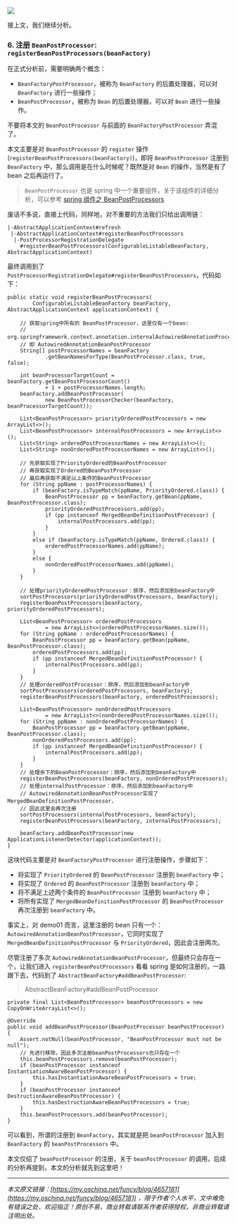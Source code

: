 ![](https://java-tutorial.oss-cn-shanghai.aliyuncs.com/up-be7f7797a27a2dc5ab1ad8d11327b140c90.png)

接上文，我们继续分析。

### 6\. 注册 `BeanPostProcessor`: `registerBeanPostProcessors(beanFactory)`

在正式分析前，需要明确两个概念：

*   `BeanFactoryPostProcessor`，被称为 `BeanFactory` 的后置处理器，可以对 `BeanFactory` 进行一些操作；
*   `BeanPostProcessor`，被称为 `Bean` 的后置处理器，可以对 `Bean` 进行一些操作。

不要将本文的 `BeanPostProcessor` 与前面的 `BeanFactoryPostProcessor` 弄混了。

本文主要是对 `BeanPostProcessor` 的 `register` 操作 (`registerBeanPostProcessors(beanFactory)`)，即将 `BeanPostProcessor` 注册到 `BeanFactory` 中，那么调用是在什么时候呢？既然是对 `Bean` 的操作，当然是有了 bean 之后再运行了。

> `BeanPostProcessor` 也是 spring 中一个重要组件，关于该组件的详细分析，可以参考 [spring 组件之 BeanPostProcessors](https://my.oschina.net/funcy/blog/4597551)

废话不多说，直接上代码，同样地，对不重要的方法我们只给出调用链：

```
|-AbstractApplicationContext#refresh
 |-AbstractApplicationContext#registerBeanPostProcessors
  |-PostProcessorRegistrationDelegate
    #registerBeanPostProcessors(ConfigurableListableBeanFactory, AbstractApplicationContext)

```

最终调用到了 `PostProcessorRegistrationDelegate#registerBeanPostProcessors`，代码如下：

```
public static void registerBeanPostProcessors(
        ConfigurableListableBeanFactory beanFactory, AbstractApplicationContext applicationContext) {

    // 获取spring中所有的 BeanPostProcessor，这里仅有一个bean: 
    // org.springframework.context.annotation.internalAutowiredAnnotationProcessor，
    // 即 AutowiredAnnotationBeanPostProcessor
    String[] postProcessorNames = beanFactory
            .getBeanNamesForType(BeanPostProcessor.class, true, false);

    int beanProcessorTargetCount = beanFactory.getBeanPostProcessorCount() 
            + 1 + postProcessorNames.length;
    beanFactory.addBeanPostProcessor(
            new BeanPostProcessorChecker(beanFactory, beanProcessorTargetCount));

    List<BeanPostProcessor> priorityOrderedPostProcessors = new ArrayList<>();
    List<BeanPostProcessor> internalPostProcessors = new ArrayList<>();
    List<String> orderedPostProcessorNames = new ArrayList<>();
    List<String> nonOrderedPostProcessorNames = new ArrayList<>();

    // 先获取实现了PriorityOrdered的BeanPostProcessor
    // 再获取实现了Ordered的BeanPostProcessor
    // 最后再获取不满足以上条件的BeanPostProcessor
    for (String ppName : postProcessorNames) {
        if (beanFactory.isTypeMatch(ppName, PriorityOrdered.class)) {
            BeanPostProcessor pp = beanFactory.getBean(ppName, BeanPostProcessor.class);
            priorityOrderedPostProcessors.add(pp);
            if (pp instanceof MergedBeanDefinitionPostProcessor) {
                internalPostProcessors.add(pp);
            }
        }
        else if (beanFactory.isTypeMatch(ppName, Ordered.class)) {
            orderedPostProcessorNames.add(ppName);
        }
        else {
            nonOrderedPostProcessorNames.add(ppName);
        }
    }

    // 处理priorityOrderedPostProcessor：排序，然后添加到beanFactory中
    sortPostProcessors(priorityOrderedPostProcessors, beanFactory);
    registerBeanPostProcessors(beanFactory, priorityOrderedPostProcessors);

    List<BeanPostProcessor> orderedPostProcessors 
            = new ArrayList<>(orderedPostProcessorNames.size());
    for (String ppName : orderedPostProcessorNames) {
        BeanPostProcessor pp = beanFactory.getBean(ppName, BeanPostProcessor.class);
        orderedPostProcessors.add(pp);
        if (pp instanceof MergedBeanDefinitionPostProcessor) {
            internalPostProcessors.add(pp);
        }
    }
    // 处理orderedPostProcessor：排序，然后添加到beanFactory中
    sortPostProcessors(orderedPostProcessors, beanFactory);
    registerBeanPostProcessors(beanFactory, orderedPostProcessors);

    List<BeanPostProcessor> nonOrderedPostProcessors 
            = new ArrayList<>(nonOrderedPostProcessorNames.size());
    for (String ppName : nonOrderedPostProcessorNames) {
        BeanPostProcessor pp = beanFactory.getBean(ppName, BeanPostProcessor.class);
        nonOrderedPostProcessors.add(pp);
        if (pp instanceof MergedBeanDefinitionPostProcessor) {
            internalPostProcessors.add(pp);
        }
    }
    // 处理余下的BeanPostProcessor：排序，然后添加到beanFactory中
    registerBeanPostProcessors(beanFactory, nonOrderedPostProcessors);    
    // 处理internalPostProcessor：排序，然后添加到beanFactory中
    // AutowiredAnnotationBeanPostProcessor实现了MergedBeanDefinitionPostProcessor，
    // 因此这里会再次注册
    sortPostProcessors(internalPostProcessors, beanFactory);
    registerBeanPostProcessors(beanFactory, internalPostProcessors);

    beanFactory.addBeanPostProcessor(new ApplicationListenerDetector(applicationContext));
}

```

这块代码主要是对 `BeanFactoryPostProcessor` 进行注册操作，步骤如下：

*   将实现了 `PriorityOrdered` 的 `BeanPostProcessor` 注册到 `beanFactory` 中；
*   将实现了 `Ordered` 的 `BeanPostProcessor` 注册到 `beanFactory` 中；
*   将不满足上述两个条件的 `BeanPostProcessor` 注册到 `beanFactory` 中；
*   将所有实现了 `MergedBeanDefinitionPostProcessor` 的 `BeanPostProcessor` 再次注册到 `beanFactory` 中。

事实上，对 demo01 而言，这里注册的 bean 只有一个：`AutowiredAnnotationBeanPostProcessor`，它同时实现了 `MergedBeanDefinitionPostProcessor` 与 `PriorityOrdered`，因此会注册两次。

尽管注册了多次 `AutowiredAnnotationBeanPostProcessor`，但最终只会存在一个，让我们进入 `registerBeanPostProcessors` 看看 spring 是如何注册的，一路跟下去，代码到了 `AbstractBeanFactory#addBeanPostProcessor`:

> AbstractBeanFactory#addBeanPostProcessor

```
private final List<BeanPostProcessor> beanPostProcessors = new CopyOnWriteArrayList<>();

@Override
public void addBeanPostProcessor(BeanPostProcessor beanPostProcessor) {
    Assert.notNull(beanPostProcessor, "BeanPostProcessor must not be null");
    // 先进行移除，因此多次注册beanPostProcessors也只存在一个
    this.beanPostProcessors.remove(beanPostProcessor);
    if (beanPostProcessor instanceof InstantiationAwareBeanPostProcessor) {
        this.hasInstantiationAwareBeanPostProcessors = true;
    }
    if (beanPostProcessor instanceof DestructionAwareBeanPostProcessor) {
        this.hasDestructionAwareBeanPostProcessors = true;
    }
    this.beanPostProcessors.add(beanPostProcessor);
}

```

可以看到，所谓的注册到 `BeanFactory`，其实就是把 `beanPostProcessor` 加入到 `BeanFactory` 的 `beanPostProcessors` 中。

本文仅绍了 `beanPostProcessor` 的注册，关于 `beanPostProcessor` 的调用，后续的分析再提到，本文的分析就先到这里吧！

* * *

_本文原文链接：[https://my.oschina.net/funcy/blog/4657181](https://my.oschina.net/funcy/blog/4657181) ，限于作者个人水平，文中难免有错误之处，欢迎指正！原创不易，商业转载请联系作者获得授权，非商业转载请注明出处。_